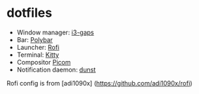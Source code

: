 # dotfiles
* Window manager: [i3-gaps](https://github.com/Airblader/i3)
* Bar: [Polybar](https://github.com/polybar/polybar)
* Launcher: [Rofi](https://github.com/davatorium/rofi)
* Terminal: [Kitty](https://sw.kovidgoyal.net/kitty/)
* Compositor [Picom](https://github.com/yshui/picom)
* Notification daemon: [dunst](https://github.com/dunst-project/dunst)

Rofi config is from [adi1090x] (https://github.com/adi1090x/rofi) 
